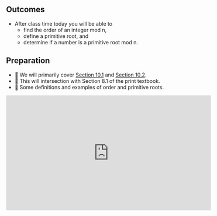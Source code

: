 ## Outcomes

* After class time today you will be able to
    * find the order of an integer mod n,
    * define a primitive root, and
    * determine if a number is a primitive root mod n.

## Preparation

* 💾 We will primarily cover [Section 10.1](https://math.gordon.edu/ntic/ntic/section-prim-roots.html) and [Section 10.2](https://math.gordon.edu/ntic/ntic/section-better-prim.html).
* 📖 This will intersection with Section 8.1 of the print textbook.
* 🎥 Some definitions and examples of order and primitive roots.

<iframe width="560" height="315" src="https://www.youtube.com/embed/IviYLdqmIdw" title="YouTube video player" frameborder="0" allow="accelerometer; autoplay; clipboard-write; encrypted-media; gyroscope; picture-in-picture; web-share" allowfullscreen></iframe>